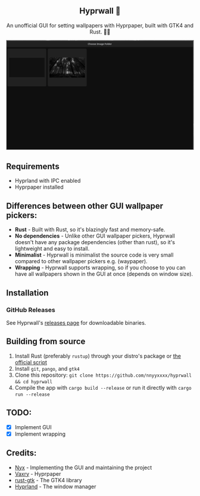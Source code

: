 <div align='center'>

## Hyprwall 🦀
An unofficial GUI for setting wallpapers with Hyprpaper, built with GTK4 and Rust. 🚀🦀<br>

![Preview](.github/preview.png)

</div>

## Requirements
- Hyprland with IPC enabled
- Hyprpaper installed

## Differences between other GUI wallpaper pickers:
- **Rust** - Built with Rust, so it's blazingly fast and memory-safe.
- **No dependencies** - Unlike other GUI wallpaper pickers, Hyprwall doesn't have any package dependencies (other than rust), so it's lightweight and easy to install.
- **Minimalist** - Hyprwall is minimalist the source code is very small compared to other wallpaper pickers e.g. (waypaper).
- **Wrapping** - Hyprwall supports wrapping, so if you choose to you can have all wallpapers shown in the GUI at once (depends on window size).

## Installation

### GitHub Releases
See Hyprwall's [releases page](https://github.com/nnyyxxxx/hyprwall/releases) for downloadable binaries.

## Building from source
1. Install Rust (preferably `rustup`) through your distro's package or [the official script](https://www.rust-lang.org/tools/install)
2. Install `git`, `pango`, and `gtk4`
3. Clone this repository:
`git clone https://github.com/nnyyxxxx/hyprwall && cd hyprwall`
4. Compile the app with `cargo build --release` or run it directly with `cargo run --release`

## TODO:
- [x] Implement GUI
- [x] Implement wrapping

## Credits:
- [Nyx](https://github.com/nnyyxxxx) - Implementing the GUI and maintaining the project
- [Vaxry](https://github.com/vaxerski) - Hyprpaper
- [rust-gtk](https://github.com/gtk-rs/gtk4-rs) - The GTK4 library
- [Hyprland](https://github.com/hyprwm/Hyprland) - The window manager
